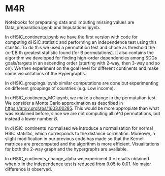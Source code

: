 # M4R

Notebooks for preparaing data and imputing missing values are Data_preparation.ipynb and Imputations.ipynb.

In dHSIC_continents.ipynb we have the first version with code for computing dHSIC statistic and performing an independence test using this staistic. To do this we used a permutation test and chose as threshold the (α-1)B th greatest statistic found (for B permutations). It also contains the algorithm we developed for finding high-order dependencies among SDGs goals/targets in an ascending order (starting with 2-way, then 3-way and so on). We then experiment on the goal level for different continents and make some visualitations of the Hypergraphs.

In dHSIC_groupings.ipynb similar computations are done but experimenting on different groupings of countries (e.g. Low income).

In dHSIC_continents_MC.ipynb, we make a change in the permutation test. We consider a Monte Carlo approximation as described in https://arxiv.org/abs/1603.00285. This would be more appropiate than what was explained before, since we are not computing all n!^d permutations, but instead a lower number $B$.

In dHSIC_continents_normalised we introduce a normalisation for normal HSIC statistic, which corresponds to the distance correlation. Moreover, a slight modification in our previous code has made so that the Kernel matrices are precomputed and the algorithm is more efficient. Visualitations for both the 2-way graph and the hypergraphs are available.

In dHSIC_continents_change_alpha we experiment the results obtained when α in the independence test is reduced from 0.05 to 0.01. No major difference is observed.
